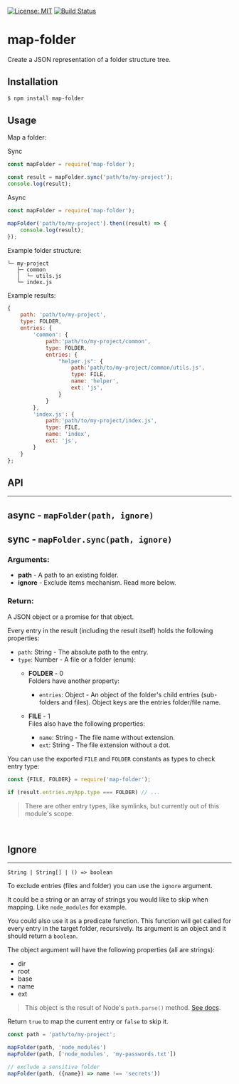 [![License: MIT](https://img.shields.io/badge/License-MIT-blue.svg)](https://opensource.org/licenses/MIT)
[![Build Status](https://travis-ci.org/taitulism/map-folder.svg?branch=develop)](https://travis-ci.org/taitulism/map-folder)

map-folder
==========
Create a JSON representation of a folder structure tree.

Installation
------------
```sh
$ npm install map-folder
```

Usage
-----
Map a folder:

Sync
```js
const mapFolder = require('map-folder');

const result = mapFolder.sync('path/to/my-project');
console.log(result);
```

Async
```js
const mapFolder = require('map-folder');

mapFolder('path/to/my-project').then((result) => {
    console.log(result);
});
```

Example folder structure:
```
└─ my-project
   ├─ common
   │  └─ utils.js
   └─ index.js
```

Example results:
```js
{
    path: 'path/to/my-project',
    type: FOLDER,
    entries: {
        'common': {
            path:'path/to/my-project/common',
            type: FOLDER,
            entries: {
                "helper.js": {
                    path:'path/to/my-project/common/utils.js',
                    type: FILE,
                    name: 'helper',
                    ext: 'js',
                }
            }
        },
        'index.js': {
            path:'path/to/my-project/index.js',
            type: FILE,
            name: 'index',
            ext: 'js',
        }
    }
};
```

## API
------------------------------------------------------------------------
## async - `mapFolder(path, ignore)`
## sync - `mapFolder.sync(path, ignore)`
### Arguments:
* **path** - A path to an existing folder.
* **ignore** - Exclude items mechanism. Read more below.

### Return:
A JSON object or a promise for that object. 

Every entry in the result (including the result itself) holds the following properties:  
* `path`: String - The absolute path to the entry.
* `type`: Number - A file or a folder (enum):
    * **FOLDER** - 0  
    Folders have another property:
        * `entries`: Object - An object of the folder's child entries (sub-folders and files). Object keys are the entries folder/file name.

    * **FILE** - 1  
    Files also have the following properties:
        * `name`: String - The file name without extension.
        * `ext`: String - The file extension without a dot.

You can use the exported `FILE` and `FOLDER` constants as types to check entry type:
```js
const {FILE, FOLDER} = require('map-folder');

if (result.entries.myApp.type === FOLDER) // ...
```
> There are other entry types, like symlinks, but currently out of this module's scope.

&nbsp;

## Ignore
---------
`String | String[] | () => boolean`

To exclude entries (files and folder) you can use the `ignore` argument.

It could be a string or an array of strings you would like to skip when mapping. Like `node_modules` for example.

You could also use it as a predicate function. This function will get called for every entry in the target folder, recursively. Its argument is an object and it should return a `boolean`.

The object argument will have the following properties (all are strings):
* dir
* root
* base
* name
* ext

> This object is the result of Node's `path.parse()` method. [See docs](https://nodejs.org/api/path.html#path_path_parse_path).

Return `true` to map the current entry or `false` to skip it.

```js
const path = 'path/to/my-project';

mapFolder(path, 'node_modules')
mapFolder(path, ['node_modules', 'my-passwords.txt'])

// exclude a sensitive folder
mapFolder(path, ({name}) => name !== 'secrets'))
```
